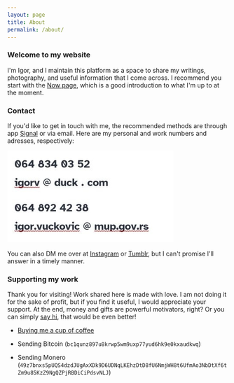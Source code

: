 ```yaml
---
layout: page
title: About
permalink: /about/
---
```


### Welcome to my website

I'm Igor, and I maintain this platform as a space to share my writings, photography, and useful information that I come across. I recommend you start with the [Now page](/now.markdown), which is a good introduction to what I'm up to at the moment.

### Contact

If you'd like to get in touch with me, the recommended methods are through app [Signal](https://signal.org/) or via email. Here are my personal and work numbers and adresses, respectively:

![contact](/media/tel.jpg)

You can also DM me over at [Instagram](https://www.instagram.com/capturamundi/) or [Tumblr](https://capturamundi.blog/), but I can't promise I'll answer in a timely manner.

### Supporting my work  

Thank you for visiting! Work shared here is made with love. I am not doing it for the sake of profit, but if you find it useful, I would appreciate your support. At the end, money and gifts are powerful motivators, right? Or you can simply [say hi](#contact), that would be even better!

- [Buying me a cup of coffee](https://www.buymeacoffee.com/igorv42)

- Sending Bitcoin (`bc1qunz897u8krwp5wm9uxp77yud6hk9e0kxaudkwq`)

- Sending Monero (`49z7bnxs5pUQS4dzdJUgAxXDk9D6UDNqLKEhzDtD8fU6NmjWH8t6UfmAo3NbDtXf6tZm9u85KzZ9NgQZPjRBDiCiPdsvNLJ`)
